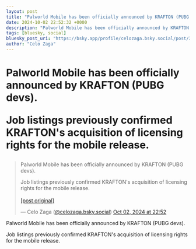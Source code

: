 ```yaml
---
layout: post
title: "Palworld Mobile has been officially announced by KRAFTON (PUBG devs).  Job listings previously confirmed KRAFTON's acquisition of licensing rights for the mobile release."
date: 2024-10-02 22:52:32 +0000
description: "Palworld Mobile has been officially announced by KRAFTON (PUBG devs).  Job listings previously confirmed KRAFTON's acquisition of licensing rights for t..."
tags: [bluesky, social]
bluesky_post_uri: "https://bsky.app/profile/celozaga.bsky.social/post/3l5kt7nqexc2a"
author: "Celo Zaga"
---
```


<h1 class="bluesky-post-title">Palworld Mobile has been officially announced by KRAFTON (PUBG devs).

Job listings previously confirmed KRAFTON's acquisition of licensing rights for the mobile release.</h1>


<blockquote class="bluesky-embed" data-bluesky-uri="at://did:plc:lmh6rennptq77inaztnovw4b/app.bsky.feed.post/3l5kt7nqexc2a" data-bluesky-embed-color-mode="system">
<p lang="">Palworld Mobile has been officially announced by KRAFTON (PUBG devs).

Job listings previously confirmed KRAFTON's acquisition of licensing rights for the mobile release.<br><br><a href="https://bsky.app/profile/celozaga.bsky.social/post/3l5kt7nqexc2a">[post original]</a></p>
&mdash; Celo Zaga (<a href="https://bsky.app/profile/did:plc:lmh6rennptq77inaztnovw4b">@celozaga.bsky.social</a>) <a href="https://bsky.app/profile/celozaga.bsky.social/post/3l5kt7nqexc2a">Oct 02, 2024 at 22:52</a>
</blockquote>
<script async src="https://embed.bsky.app/static/embed.js" charset="utf-8"></script>


<p class="bluesky-post-description">Palworld Mobile has been officially announced by KRAFTON (PUBG devs).

Job listings previously confirmed KRAFTON's acquisition of licensing rights for the mobile release.</p>
